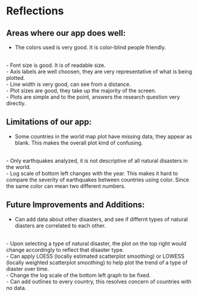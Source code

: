 # Reflections

## Areas where our app does well:
- The colors used is very good. It is color-blind people friendly.
<br>
- Font size is good. It is of readable size.
<br> 
- Axis labels are well choosen, they are very representative of what is being plotted.
<br>
- Line width is very good, can see from a distance.
<br>
- Plot sizes are good, they take up the majority of the screen.
<br>
- Plots are simple and to the point, answers the research question very directly.

## Limitations of our app:
- Some countries in the world map plot have missing data, they appear as blank. This makes the overall plot kind of confusing.
<br>
- Only earthquakes analyzed, it is not descriptive of all natural disasters in the world. 
<br>
- Log scale of bottom left changes with the year. This makes it hard to compare the severity of earthquakes between countries using color. Since the same color can mean two different numbers.
  
## Future Improvements and Additions:
- Can add data about other disasters, and see if differnt types of natural diasters are correlated to each other.
<br>
- Upon selecting a type of natural disaster, the plot on the top right would change accordingly to reflect that disaster type.
<br>
- Can apply LOESS (locally estimated scatterplot smoothing) or LOWESS (locally weighted scatterplot smoothing) to help plot the trend of a type of diaster over time.
<br>
- Change the log scale of the bottom left graph to be fixed.
<br>
- Can add outlines to every country, this resolves concern of countries with no data.
